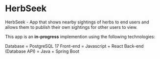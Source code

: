 # HerbSeek
HerbSeek - App that shows nearby sightings of herbs to end users and allows them to publish their own sightings for other users to view.

This app is an **in-progress** implemention using the following technologies:

Database = PostgreSQL 17
Front-end = Javascript + React
Back-end (Database API) = Java + Spring Boot
